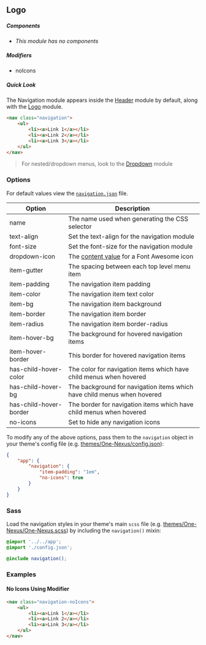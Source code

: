 ## Logo

##### Components

* _This module has no components_

##### Modifiers

* noIcons

##### Quick Look

The Navigation module appears inside the [Header](#TODO) module by default, along with the [Logo](#TODO) module.

```html
<nav class="navigation">
    <ul>
        <li><a>Link 1</a></li>
        <li><a>Link 2</a></li>
        <li><a>Link 3</a></li>
    </ul>
</nav>
```

> For nested/dropdown menus, look to the [Dropdown](#TODO) module

### Options

For default values view the [`navigation.json`](navigation.json) file.

<table class="table">
    <thead>
        <tr>
            <th>Option</th>
            <th>Description</th>
        </tr>
    </thead>
    <tbody>
        <tr>
            <td>name</td>
            <td>The name used when generating the CSS selector</td>
        </tr>
        <tr>
            <td>text-align</td>
            <td>Set the text-align for the navigation module</td>
        </tr>
        <tr>
            <td>font-size</td>
            <td>Set the font-size for the navigation module</td>
        </tr>
        <tr>
            <td>dropdown-icon</td>
            <td>The <a href="http://astronautweb.co/snippet/font-awesome/" target="blank">content value</a> for a Font Awesome icon</td>
        </tr>
        <tr>
            <td>item-gutter</td>
            <td>The spacing between each top level menu item</td>
        </tr>
        <tr>
            <td>item-padding</td>
            <td>The navigation item padding</td>
        </tr>
        <tr>
            <td>item-color</td>
            <td>The navigation item text color</td>
        </tr>
        <tr>
            <td>item-bg</td>
            <td>The navigation item background</td>
        </tr>
        <tr>
            <td>item-border</td>
            <td>The navigation item border</td>
        </tr>
        <tr>
            <td>item-radius</td>
            <td>The navigation item border-radius</td>
        </tr>
        <tr>
            <td>item-hover-bg</td>
            <td>The background for hovered navigation items</td>
        </tr>
        <tr>
            <td>item-hover-border</td>
            <td>This border for hovered navigation items</td>
        </tr>
        <tr>
            <td>has-child-hover-color</td>
            <td>The color for navigation items which have child menus when hovered</td>
        </tr>
        <tr>
            <td>has-child-hover-bg</td>
            <td>The background for navigation items which have child menus when hovered</td>
        </tr>
        <tr>
            <td>has-child-hover-border</td>
            <td>The border for navigation items which have child menus when hovered</td>
        </tr>
        <tr>
            <td>no-icons</td>
            <td>Set to hide any navigation icons</td>
        </tr>
    </tbody>
</table>

To modify any of the above options, pass them to the `navigation` object in your theme's config file (e.g. [themes/One-Nexus/config.json](../../../themes/One-Nexus/config.json)):

```json
{
    "app": {
        "navigation": {
            "item-padding": "1em",
            "no-icons": true
        }
    }
}
```

### Sass

Load the navigation styles in your theme's main `scss` file (e.g. [themes/One-Nexus/One-Nexus.scss](../../../themes/One-Nexus/One-Nexus.scss)) by including the `navigation()` mixin:

```scss
@import '../../app';
@import './config.json';

@include navigation();
```

### Examples

#### No Icons Using Modifier

```html
<nav class="navigation-noIcons">
    <ul>
        <li><a>Link 1</a></li>
        <li><a>Link 2</a></li>
        <li><a>Link 3</a></li>
    </ul>
</nav>
```